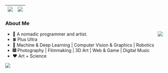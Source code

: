 | <img align="center" src="https://github-readme-stats.vercel.app/api?username=CaoYuchen&show_icons=true&hide_border=true" /> | <img align="center" src="https://github-readme-streak-stats.herokuapp.com?user=CaoYuchen&hide_border=true&date_format=M%20j%5B%2C%20Y%5D&ring=7EDDCF&fire=7EDDCF" /> |
| ------------------------------------------------------------ | ------------------------------------------------------------ |





### About Me

<img align="right" src="https://github-readme-stats.vercel.app/api/top-langs/?username=CaoYuchen&layout=compact&hide=html,jupyter%20notebook" />

- 🤠 A nomadic programmer and artist.
- 🍀 Plus Ultra
- 🌌 Machine & Deep Learning | Computer Vision & Graphics | Robotics
- 🎆 Photography | Filmmaking | 3D Art | Web & Game | Digital Music
- ❤️ Art + Science


<img align="left" src="https://visitor-badge.glitch.me/badge?page_id=CaoYuchen&left_color=red&right_color=green&left_text=Now%20You%20See%20Me" />


<!-- [![trophy](https://github-profile-trophy.vercel.app/?username=CaoYuchen&column=7)](https://github.com/CaoYuchen) -->

